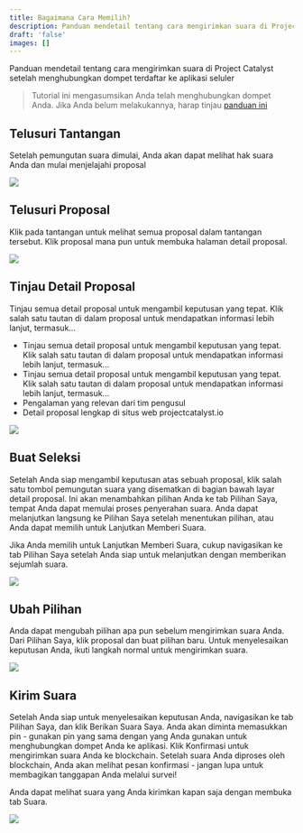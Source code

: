 ```yaml
---
title: Bagaimana Cara Memilih?
description: Panduan mendetail tentang cara mengirimkan suara di Project Catalyst setelah menghubungkan dompet terdaftar ke aplikasi seluler
draft: 'false'
images: []
---
```


Panduan mendetail tentang cara mengirimkan suara di Project Catalyst setelah menghubungkan dompet terdaftar ke aplikasi seluler

> Tutorial ini mengasumsikan Anda telah menghubungkan dompet Anda. Jika Anda belum melakukannya, harap tinjau [panduan ini](placeholder)

## Telusuri Tantangan

Setelah pemungutan suara dimulai, Anda akan dapat melihat hak suara Anda dan mulai menjelajahi proposal

<image src="https://1213278952-files.gitbook.io/~/files/v0/b/gitbook-x-prod.appspot.com/o/spaces%2F1WSgbrgHqq5E9Mh8hoBn%2Fuploads%2FprCmweYsB85zT6S17KMY%2F1.png?alt=media&amp;token=57a3ac24-f240-4668-8622-6c6f78334775"></image>

## Telusuri Proposal

Klik pada tantangan untuk melihat semua proposal dalam tantangan tersebut. Klik proposal mana pun untuk membuka halaman detail proposal.

<image src="https://1213278952-files.gitbook.io/~/files/v0/b/gitbook-x-prod.appspot.com/o/spaces%2F1WSgbrgHqq5E9Mh8hoBn%2Fuploads%2F83QpPVjj7IXp86zpwhLP%2F2.png?alt=media&amp;token=86a0568c-dd4a-4d57-97d3-f4db0ce25591"></image>

## Tinjau Detail Proposal

Tinjau semua detail proposal untuk mengambil keputusan yang tepat. Klik salah satu tautan di dalam proposal untuk mendapatkan informasi lebih lanjut, termasuk...

- Tinjau semua detail proposal untuk mengambil keputusan yang tepat. Klik salah satu tautan di dalam proposal untuk mendapatkan informasi lebih lanjut, termasuk...
- Tinjau semua detail proposal untuk mengambil keputusan yang tepat. Klik salah satu tautan di dalam proposal untuk mendapatkan informasi lebih lanjut, termasuk...
- Pengalaman yang relevan dari tim pengusul
- Detail proposal lengkap di situs web projectcatalyst.io

<image src="https://1213278952-files.gitbook.io/~/files/v0/b/gitbook-x-prod.appspot.com/o/spaces%2F1WSgbrgHqq5E9Mh8hoBn%2Fuploads%2FKuWsDlO4Xl720VIm79zh%2F3.png?alt=media&amp;token=cb906f3c-b176-4d7d-a033-fd70b0f67c98"></image>

## Buat Seleksi

Setelah Anda siap mengambil keputusan atas sebuah proposal, klik salah satu tombol pemungutan suara yang disematkan di bagian bawah layar detail proposal. Ini akan menambahkan pilihan Anda ke tab Pilihan Saya, tempat Anda dapat memulai proses penyerahan suara. Anda dapat melanjutkan langsung ke Pilihan Saya setelah menentukan pilihan, atau Anda dapat memilih untuk Lanjutkan Memberi Suara.

Jika Anda memilih untuk Lanjutkan Memberi Suara, cukup navigasikan ke tab Pilihan Saya setelah Anda siap untuk melanjutkan dengan memberikan sejumlah suara.

<image src="https://1213278952-files.gitbook.io/~/files/v0/b/gitbook-x-prod.appspot.com/o/spaces%2F1WSgbrgHqq5E9Mh8hoBn%2Fuploads%2FPJ1ha9kMlJAHTvFAaGR9%2F4.png?alt=media&amp;token=19eb49d2-4d20-4b39-a586-181eff7cd6fa"></image>

## Ubah Pilihan

Anda dapat mengubah pilihan apa pun sebelum mengirimkan suara Anda. Dari Pilihan Saya, klik proposal dan buat pilihan baru. Untuk menyelesaikan keputusan Anda, ikuti langkah normal untuk mengirimkan suara.

<image src="https://1213278952-files.gitbook.io/~/files/v0/b/gitbook-x-prod.appspot.com/o/spaces%2F1WSgbrgHqq5E9Mh8hoBn%2Fuploads%2FxjJRWp5Ls8YtGshmzT4x%2F5.png?alt=media&amp;token=6e2d9a97-e6fe-49e0-878c-56da80898687"></image>

## Kirim Suara

Setelah Anda siap untuk menyelesaikan keputusan Anda, navigasikan ke tab Pilihan Saya, dan klik Berikan Suara Saya. Anda akan diminta memasukkan pin - gunakan pin yang sama dengan yang Anda gunakan untuk menghubungkan dompet Anda ke aplikasi. Klik Konfirmasi untuk mengirimkan suara Anda ke blockchain. Setelah suara Anda diproses oleh blockchain, Anda akan melihat pesan konfirmasi - jangan lupa untuk membagikan tanggapan Anda melalui survei!

Anda dapat melihat suara yang Anda kirimkan kapan saja dengan membuka tab Suara.

<image src="https://1213278952-files.gitbook.io/~/files/v0/b/gitbook-x-prod.appspot.com/o/spaces%2F1WSgbrgHqq5E9Mh8hoBn%2Fuploads%2FCaw043aOuYHOwKETbzFp%2F6.png?alt=media&amp;token=6d9654da-d6d6-44b1-b937-179fe941dfd2"></image>
